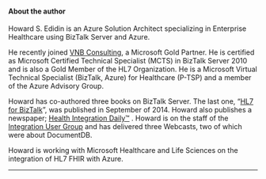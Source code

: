 #### About the author

Howard S. Edidin is an Azure Solution Architect specializing in Enterprise Healthcare using BizTalk Server and Azure. 

He recently joined [VNB Consulting](http://www.vnbconsulting.com), a Microsoft Gold Partner. He is certified as Microsoft Certified Technical Specialist (MCTS) in BizTalk Server 2010 and is also a Gold Member of the HL7 Organization. He is a Microsoft Virtual Technical Specialist (BizTalk, Azure) for Healthcare (P-TSP) and a member of the Azure Advisory Group.


Howard has co-authored three books on BizTalk Server. The last one, “[HL7 for BizTalk](http://www.apress.com/9781430267645)”, was published in September of 2014. Howard also publishes a newspaper; [Health Integration Daily™](http://healthcareintegrationdaily.com/) .  Howard is on the staff of the [Integration User Group](http://www.integrationusergroup.com/) and has delivered three Webcasts, two of which were about DocumentDB. 


Howard is working with Microsoft Healthcare and Life Sciences on the integration of HL7 FHIR with Azure.

---
